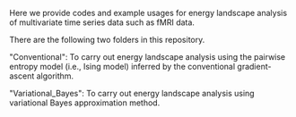 Here we provide codes and example usages for energy landscape analysis of multivariate time series data such as fMRI data.

There are the following two folders in this repository.

"Conventional": To carry out energy landscape analysis using the pairwise entropy model (i.e., Ising model) inferred by the conventional gradient-ascent algorithm.

"Variational_Bayes": To carry out energy landscape analysis using variational Bayes approximation method.